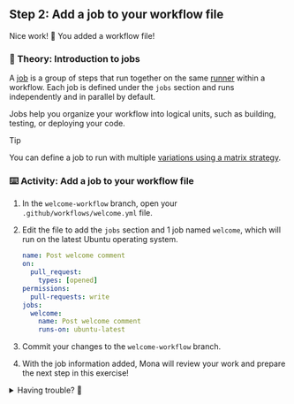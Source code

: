## Step 2: Add a job to your workflow file

Nice work! :tada: You added a workflow file!

### 📖 Theory: Introduction to jobs

A [job](https://docs.github.com/en/actions/about-github-actions/understanding-github-actions#jobs) is a group of steps that run together on the same [runner](https://docs.github.com/en/actions/using-github-hosted-runners/using-github-hosted-runners/about-github-hosted-runners) within a workflow. Each job is defined under the `jobs` section and runs independently and in parallel by default.

Jobs help you organize your workflow into logical units, such as building, testing, or deploying your code.

> [!Tip]
> You can define a job to run with multiple [variations using a matrix strategy](https://docs.github.com/en/actions/writing-workflows/choosing-what-your-workflow-does/running-variations-of-jobs-in-a-workflow).

### ⌨️ Activity: Add a job to your workflow file

1. In the `welcome-workflow` branch, open your `.github/workflows/welcome.yml` file.

1. Edit the file to add the `jobs` section and 1 job named `welcome`, which will run on the latest Ubuntu operating system.

   ```yaml
   name: Post welcome comment
   on:
     pull_request:
       types: [opened]
   permissions:
     pull-requests: write
   jobs:
     welcome:
       name: Post welcome comment
       runs-on: ubuntu-latest
   ```

1. Commit your changes to the `welcome-workflow` branch.

1. With the job information added, Mona will review your work and prepare the next step in this exercise!

<details>
<summary>Having trouble? 🤷</summary><br/>

- Make sure the `jobs` section is properly indented in your YAML file.
- Confirm you are editing the correct file and branch.

</details>

